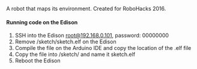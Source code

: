 A robot that maps its environment. Created for RoboHacks 2016.

#### Running code on the Edison

1. SSH into the Edison root@192.168.0.101, password: 00000000
2. Remove /sketch/sketch.elf on the Edison
3. Compile the file on the Arduino IDE and copy the location of the .elf file
4. Copy the file into /sketch/ and name it sketch.elf
5. Reboot the Edison
